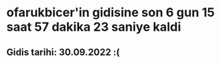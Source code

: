 # ofarukbicer'in gidisine son 6 gun 15 saat 57 dakika 23 saniye kaldi

## Gidis tarihi: 30.09.2022 :(